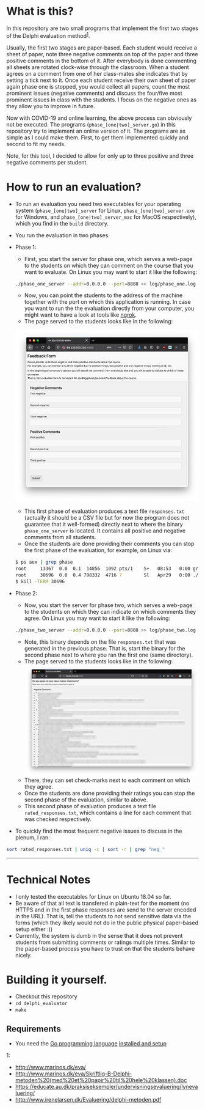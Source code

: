# What is this?

In this repository are two small programs that implement the first two stages of the Delphi evaluation method<sup>[1](#delphi_links)</sup>.

Usually, the first two stages are paper-based. Each student would receive a sheet of paper, note three negative comments on top of the paper and three positive comments in the bottom of it. After everybody is done commenting all sheets are rotated clock-wise through the classroom. When a student agrees on a comment from one of her class-mates she indicates that by setting a tick next to it. Once each student receive their own sheet of paper again phase one is stopped, you would collect all papers, count the most prominent issues (negative comments) and discuss the four/five most prominent issues in class with the students. I focus on the negative ones as they allow you to improve in future.

Now with COVID-19 and online learning, the above process can obviously not be executed. The programs (`phase_[one|two]_server.go`) in this repository try to implement an online version of it. The programs are as simple as I could make them. First, to get them implemented quickly and second to fit my needs.

Note, for this tool, I decided to allow for only up to three positive and three negative comments per student.


# How to run an evaluation?

  * To run an evaluation you need two executables for your operating system (`phase_[one|two]_server` for Linux, `phase_[one|two]_server.exe` for Windows, and `phase_[one|two]_server_mac` for MacOS respectively), which you find in the `build` directory.
  * You run the evaluation in two phases.
  * Phase 1:
    - First, you start the server for phase one, which serves a web-page to the students on which they can comment on the course that you want to evaluate. On Linux you may want to start it like the following:

    ```bash
    ./phase_one_server --addr=0.0.0.0 --port=8888 >> log/phase_one.log 2>&1 &
    ```

    - Now, you can point the students to the address of the machine together with the port on which this application is running. In case you want to run the the evaluation directly from your computer, you might want to have a look at tools like [ngrok](https://ngrok.com/).
    - The page served to the students looks like in the following:

    ![](images/phase_one.png)

    - This first phase of evaluation produces a text file `responses.txt` (actually it should be a CSV file but for now the program does not guarantee that it well-formed) directly next to where the binary `phase_one_server` is located. It contains all positive and negative comments from all students.
    - Once the students are done providing their comments you can stop the first phase of the evaluation, for example, on Linux via:

    ```bash
    $ ps aux | grep phase
    root     13367  0.0  0.1  14856  1092 pts/1    S+   08:53   0:00 grep --color=auto phase
    root     30696  0.0  0.4 798332  4716 ?        Sl   Apr29   0:00 ./phase_one_server --addr=0.0.0.0 --port=8888
    $ kill -TERM 30696
    ```
  * Phase 2:
    - Now, you start the server for phase two, which serves a web-page to the students on which they can indicate on which comments they agree.
    On Linux you may want to start it like the following:

    ```bash
    ./phase_two_server --addr=0.0.0.0 --port=8888 >> log/phase_two.log 2>&1 &
    ```
    
    - Note, this binary depends on the file `responses.txt` that was generated in the previous phase. That is, start the binary for the second phase next to where you ran the first one (same directory).
    - The page served to the students looks like in the following:
    ![](images/phase_two.png)
    - There, they can set check-marks next to each comment on which they agree.
    - Once the students are done providing their ratings you can stop the second phase of the evaluation, similar to above.
    - This second phase of evaluation produces a text file `rated_responses.txt`, which contains a line for each comment that was checked respectively.
  * To quickly find the most frequent negative issues to discuss in the plenum, I ran:

  ```bash
  sort rated_responses.txt | uniq -c | sort -r | grep "neg_"
  ```

--------

# Technical Notes

  * I only tested the executables for Linux on Ubuntu 18.04 so far.
  * Be aware of that all text is transfered in plain-text for the moment (no HTTPS and in the first phase responses are send to the server encoded in the URL). That is, tell the students to not send sensitive data via the forms (which they likely would not do in the public physical paper-based setup either :))
  * Currently, the system is dumb in the sense that it does not prevent students from submitting comments or ratings multiple times. Similar to the paper-based process you have to trust on that the students behave nicely.

# Building it yourself.

  * Checkout this repository
  * `cd delphi_evaluator`
  * `make`

## Requirements

  * You need the [Go programming language](https://golang.org/) [installed and setup](https://golang.org/doc/install)


<a name="delphi_links">1</a>:
  * http://www.marinos.dk/eva/
  * http://www.marinos.dk/eva/Skriftlig-B-Delphi-metoden%20(med%20et%20papir%20til%20hele%20klassen).doc
  * https://educate.au.dk/praksiseksempler/undervisningsevaluering/lynevaluering/
  * http://www.irenelarsen.dk/Evaluering/delphi-metoden.pdf